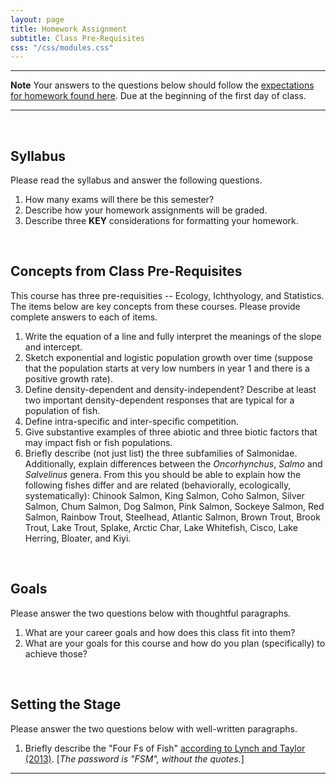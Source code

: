 ```yaml
---
layout: page
title: Homework Assignment
subtitle: Class Pre-Requisites
css: "/css/modules.css"
---
```


----

<div class="alert alert-warning">
  <strong>Note</strong> Your answers to the questions below should follow the <a href="../../resources/hwformat" target="_blank">expectations for homework found here</a>. Due at the beginning of the first day of class.
</div>

----

<br>

## Syllabus

Please read the syllabus and answer the following questions.

1. How many exams will there be this semester?
1. Describe how your homework assignments will be graded.
1. Describe three **KEY** considerations for formatting your homework.

<br>

## Concepts from Class Pre-Requisites

This course has three pre-requisities -- Ecology, Ichthyology, and Statistics. The items below are key concepts from these courses. Please provide complete answers to each of items.

1. Write the equation of a line and fully interpret the meanings of the slope and intercept.
1. Sketch exponential and logistic population growth over time (suppose that the population starts at very low numbers in year 1 and there is a positive growth rate).
1. Define density-dependent and density-independent? Describe at least two important density-dependent responses that are typical for a population of fish.
1. Define intra-specific and inter-specific competition.
1. Give substantive examples of three abiotic and three biotic factors that may impact fish or fish populations.
1. Briefly describe (not just list) the three subfamilies of Salmonidae. Additionally, explain differences between the *Oncorhynchus*, *Salmo* and *Salvelinus* genera. From this you should be able to explain how the following fishes differ and are related (behaviorally, ecologically, systematically): Chinook Salmon, King Salmon, Coho Salmon, Silver Salmon, Chum Salmon, Dog Salmon, Pink Salmon, Sockeye Salmon, Red Salmon, Rainbow Trout, Steelhead, Atlantic Salmon, Brown Trout, Brook Trout, Lake Trout, Splake, Arctic Char, Lake Whitefish, Cisco, Lake Herring, Bloater, and Kiyi.

<br>

## Goals
Please answer the two questions below with thoughtful paragraphs.

1. What are your career goals and how does this class fit into them?
1. What are your goals for this course and how do you plan (specifically) to achieve those?

<br>

## Setting the Stage
Please answer the two questions below with well-written paragraphs.

1. Briefly describe the "Four Fs of Fish" [according to Lynch and Taylor (2013)](FourFsOfFish.pdf). [*The password is "FSM", without the quotes.*]

----
